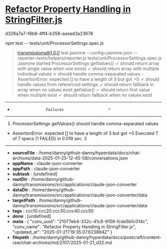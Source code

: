 # [Refactor Property Handling in StringFilter.js](https://claude.ai/chat/21077eb4-332c-41c8-9159-fcde5b1c014c)

d326a7a7-f8b8-4ff4-b358-aaead3a23678

npm test -- tests/unit/ProcessorSettings.spec.js
> transmissions@1.0.0 test
> jasmine --config=jasmine.json --reporter=tests/helpers/reporter.js tests/unit/ProcessorSettings.spec.js
Jasmine started
  ProcessorSettings
    getValues()
      ✓ should return array with single value when one exists
      ✓ should return array with multiple individual values
      ✗ should handle comma-separated values
        - AssertionError: expected [] to have a length of 3 but got +0
      ✓ should handle values from referenced settings
      ✓ should return fallback in array when no values exist
    getValue()
      ✓ should return first value when multiple exist
      ✓ should return fallback when no values exist
**************************************************
*                    Failures                    *
**************************************************
1) ProcessorSettings getValues() should handle comma-separated values
  - AssertionError: expected [] to have a length of 3 but got +0
Executed 7 of 7 specs (1 FAILED) in 0.019 sec.
3

---

* **sourceFile** : /home/danny/github-danny/hyperdata/docs/chat-archives/data-2025-01-25-12-45-58/conversations.json
* **appName** : claude-json-converter
* **appPath** : claude-json-converter
* **subtask** : [undefined]
* **rootDir** : /home/danny/github-danny/transmissions/src/applications/claude-json-converter
* **dataDir** : /home/danny/github-danny/transmissions/src/applications/claude-json-converter/data
* **targetPath** : /home/danny/github-danny/transmissions/src/applications/claude-json-converter/data
* **tags** : ccc10.ccc20.ccc30.ccc40.ccc50
* **done** : [undefined]
* **meta** : {
  "conv_uuid": "21077eb4-332c-41c8-9159-fcde5b1c014c",
  "conv_name": "Refactor Property Handling in StringFilter.js",
  "updated_at": "2025-01-21T19:35:07.623894Z"
}
* **filepath** : /home/danny/github-danny/hyperdata/docs/postcraft/content-raw/chat-archives/md/2107/2025-01-21_d32.md